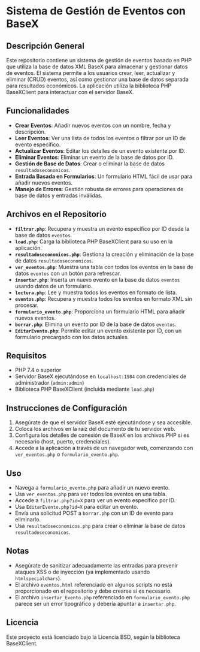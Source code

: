 # Sistema de Gestión de Eventos con BaseX

## Descripción General
Este repositorio contiene un sistema de gestión de eventos basado en PHP que utiliza la base de datos XML BaseX para almacenar y gestionar datos de eventos. El sistema permite a los usuarios crear, leer, actualizar y eliminar (CRUD) eventos, así como gestionar una base de datos separada para resultados económicos. La aplicación utiliza la biblioteca PHP BaseXClient para interactuar con el servidor BaseX.

## Funcionalidades
- **Crear Eventos**: Añadir nuevos eventos con un nombre, fecha y descripción.
- **Leer Eventos**: Ver una lista de todos los eventos o filtrar por un ID de evento específico.
- **Actualizar Eventos**: Editar los detalles de un evento existente por ID.
- **Eliminar Eventos**: Eliminar un evento de la base de datos por ID.
- **Gestión de Base de Datos**: Crear o eliminar la base de datos `resultadoseconomicos`.
- **Entrada Basada en Formularios**: Un formulario HTML fácil de usar para añadir nuevos eventos.
- **Manejo de Errores**: Gestión robusta de errores para operaciones de base de datos y entradas inválidas.

## Archivos en el Repositorio
- **`filtrar.php`**: Recupera y muestra un evento específico por ID desde la base de datos `eventos`.
- **`load.php`**: Carga la biblioteca PHP BaseXClient para su uso en la aplicación.
- **`resultadoseconomicos.php`**: Gestiona la creación y eliminación de la base de datos `resultadoseconomicos`.
- **`ver_eventos.php`**: Muestra una tabla con todos los eventos en la base de datos `eventos` con un botón para refrescar.
- **`insertar.php`**: Inserta un nuevo evento en la base de datos `eventos` usando datos de un formulario.
- **`lectura.php`**: Lee y muestra todos los eventos en formato de lista.
- **`eventos.php`**: Recupera y muestra todos los eventos en formato XML sin procesar.
- **`formulario_evento.php`**: Proporciona un formulario HTML para añadir nuevos eventos.
- **`borrar.php`**: Elimina un evento por ID de la base de datos `eventos`.
- **`EditarEvento.php`**: Permite editar un evento existente por ID, con un formulario precargado con los datos actuales.

## Requisitos
- PHP 7.4 o superior
- Servidor BaseX ejecutándose en `localhost:1984` con credenciales de administrador (`admin:admin`)
- Biblioteca PHP BaseXClient (incluida mediante `load.php`)

## Instrucciones de Configuración
1. Asegúrate de que el servidor BaseX esté ejecutándose y sea accesible.
2. Coloca los archivos en la raíz del documento de tu servidor web.
3. Configura los detalles de conexión de BaseX en los archivos PHP si es necesario (host, puerto, credenciales).
4. Accede a la aplicación a través de un navegador web, comenzando con `ver_eventos.php` o `formulario_evento.php`.

## Uso
- Navega a `formulario_evento.php` para añadir un nuevo evento.
- Usa `ver_eventos.php` para ver todos los eventos en una tabla.
- Accede a `filtrar.php?id=X` para ver un evento específico por ID.
- Usa `EditarEvento.php?id=X` para editar un evento.
- Envía una solicitud POST a `borrar.php` con un ID de evento para eliminarlo.
- Usa `resultadoseconomicos.php` para crear o eliminar la base de datos `resultadoseconomicos`.

## Notas
- Asegúrate de sanitizar adecuadamente las entradas para prevenir ataques XSS o de inyección (ya implementado usando `htmlspecialchars`).
- El archivo `eventos.html` referenciado en algunos scripts no está proporcionado en el repositorio y debe crearse si es necesario.
- El archivo `insertar_Evento.php` referenciado en `formulario_evento.php` parece ser un error tipográfico y debería apuntar a `insertar.php`.

## Licencia
Este proyecto está licenciado bajo la Licencia BSD, según la biblioteca BaseXClient.
